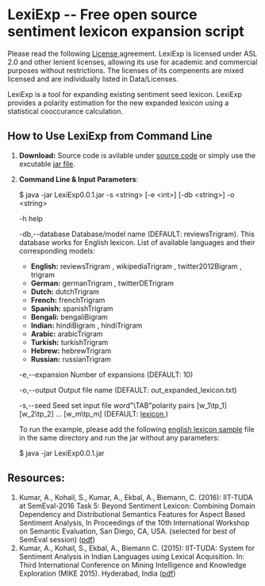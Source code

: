 # LexiExp -- Free open source sentiment lexicon expansion script

Please read the following <a href="https://github.com/uhh-lt/LexiExp/blob/master/LICENSE.txt"> License </a> agreement. LexiExp is licensed under ASL 2.0 and other lenient licenses, allowing its use for academic and commercial purposes without restrictions. The licenses of its compenents are mixed licensed and are individually listed in Data/Licenses.

LexiExp is a tool for expanding existing sentiment seed lexicon. LexiExp provides a polarity estimation for the new expanded lexicon using a statistical cooccurance calculation. 
## How to Use LexiExp from Command Line
1. <b>Download:</b> Source code is avilable under <a href="https://github.com/uhh-lt/LexiExp">source code</a> or simply use the excutable <a href="https://github.com/uhh-lt/LexiExp/blob/master/LexiExp0.0.1.jar">jar file</a>.
2. <b>Command Line & Input Parameters</b>: 

    $ java -jar LexiExp0.0.1.jar -s \<string\> [-e \<int\>] [-db \<string\>] -o \<string\>

      -h                     help

      -db,--database <arg>   Database/model name (DEFAULT: reviewsTrigram). This database works for English lexicon.
            List of available languages and their corresponding models:
            
    * <b>English:</b> reviewsTrigram , wikipediaTrigram , twitter2012Bigram , trigram
    * <b>German:</b> germanTrigram , twitterDETrigram
    * <b>Dutch:</b> dutchTrigram
    * <b>French:</b> frenchTrigram
    * <b>Spanish:</b> spanishTrigram
    * <b>Bengali:</b> bengaliBigram
    * <b>Indian:</b> hindiBigram , hindiTrigram
    * <b>Arabic:</b> arabicTrigram
    * <b>Turkish:</b> turkishTrigram
    * <b>Hebrew:</b> hebrewTrigram
    * <b>Russian:</b> russianTrigram
    
     -e,--expansion <arg>   Number of expansions (DEFAULT: 10)

     -o,--output <arg>      Output file name (DEFAULT: out_expanded_lexicon.txt)

     -s,--seed <arg>        Seed set input file word"\TAB"polarity pairs
                              [w_1\tp_1]
                              [w_2\tp_2]
                              ...
                              [w_m\tp_m]
                              (DEFAULT: <a href="https://github.com/uhh-lt/LexiExp/blob/master/lexicon"> lexicon </a>)

    To run the example, please add the following <a href="https://github.com/uhh-lt/LexiExp/blob/master/lexicon"> english lexicon sample</a> file in the same directory and run the jar without any parameters:

    $ java -jar LexiExp0.0.1.jar

## Resources:
1. Kumar, A., Kohail, S., Kumar, A., Ekbal, A., Biemann, C. (2016): IIT-TUDA at SemEval-2016 Task 5: Beyond Sentiment Lexicon: Combining Domain Dependency and Distributional Semantics Features for Aspect Based Sentiment Analysis, In Proceedings of the 10th International Workshop on Semantic Evaluation, San Diego, CA, USA. (selected for best of SemEval session) (<a href="https://www.inf.uni-hamburg.de/en/inst/ab/lt/publications/2016-kumar-etal-absa-semeval.pdf">pdf</a>)
2. Kumar, A., Kohail, S., Ekbal, A., Biemann C. (2015): IIT-TUDA: System for Sentiment Analysis in Indian Languages using Lexical Acquisition. In: Third International Conference on Mining Intelligence and Knowledge Exploration (MIKE 2015). Hyderabad, India (<a href="https://www.lt.informatik.tu-darmstadt.de/fileadmin/user_upload/Group_LangTech/publications/KumarEtAl_MIKE2015.pdf">pdf</a>)
